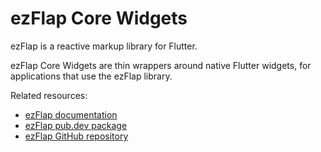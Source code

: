# ezFlap Core Widgets
ezFlap is a reactive markup library for Flutter.

ezFlap Core Widgets are thin wrappers around native Flutter widgets, for applications that use the ezFlap library.

Related resources:
 * [ezFlap documentation](https://www.ezflap.io/essentials/introduction/introduction.html)
 * [ezFlap pub.dev package](https://pub.dev/packages/ezflap)
 * [ezFlap GitHub repository](https://github.com/ozlao/ezflap)
